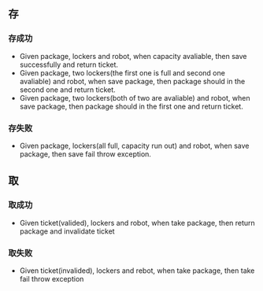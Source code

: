 ## 存

### 存成功

- Given package, lockers and robot, when capacity avaliable, then save successfully and return ticket.
- Given package, two lockers(the first one is full and second one avaliable) and robot, when save package, then package should in the second one and return ticket.
- Given package, two lockers(both of two are avaliable) and robot, when save package, then package should in the first one and return ticket.

### 存失败

- Given package, lockers(all full, capacity run out) and  robot, when save package, then save fail throw exception. 

## 取

### 取成功

- Given ticket(valided), lockers and robot, when take package, then return package and invalidate ticket

### 取失败

- Given ticket(invalided), lockers and rebot, when take package, then take fail throw exception